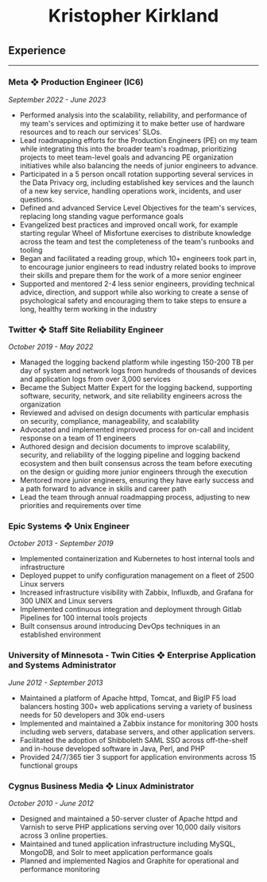<p style="text-align:center;font-size:36px">
<b>Kristopher Kirkland</b>
</p>

## Experience
--------
### Meta ❖ Production Engineer (IC6)
*September 2022 - June 2023*
- Performed analysis into the scalability, reliability, and performance of my team's services and optimizing it to make better use of hardware resources and to reach our services' SLOs.
- Lead roadmapping efforts for the Production Engineers (PE) on my team while integrating this into the broader team's roadmap, prioritizing projects to meet team-level goals and advancing PE organization initiatives while also balancing the needs of junior engineers to advance.
- Participated in a 5 person oncall rotation supporting several services in the Data Privacy org, including established key services and the launch of a new key service, handling operations work, incidents, and user questions.
- Defined and advanced Service Level Objectives for the team's services, replacing long standing vague performance goals
- Evangelized best practices and improved oncall work, for example starting regular Wheel of Misfortune exercises to distribute knowledge across the team and test the completeness of the team's runbooks and tooling
- Began and facilitated a reading group, which 10+ engineers took part in, to encourage junior engineers to read industry related books to improve their skills and prepare them for the work of a more senior engineer
- Supported and mentored 2-4 less senior engineers, providing technical advice, direction, and support while also working to create a sense of psychological safety and encouraging them to take steps to ensure a long, healthy term working in the industry
### Twitter ❖ Staff Site Reliability Engineer
*October 2019 - May 2022*
- Managed the logging backend platform while ingesting 150-200 TB per day of system and network logs from hundreds of thousands of devices and application logs from over 3,000 services
- Became the Subject Matter Expert for the logging backend, supporting software, security, network, and site reliability engineers across the organization
- Reviewed and advised on design documents with particular emphasis on security, compliance, manageability, and scalability
- Advocated and implemented improved process for on-call and incident response on a team of 11 engineers
- Authored design and decision documents to improve scalability, security, and reliability of the logging pipeline and logging backend ecosystem and then built consensus across the team before executing on the design or guiding more junior engineers through the execution
- Mentored more junior engineers, ensuring they have early success and a path forward to advance in skills and career path
- Lead the team through annual roadmapping process, adjusting to new priorities and requirements over time
### Epic Systems ❖ Unix Engineer
*October 2013 - September 2019*
- Implemented containerization and Kubernetes to host internal tools and infrastructure
- Deployed puppet to unify configuration management on a fleet of 2500 Linux servers
- Increased infrastructure visibility with Zabbix, Influxdb, and Grafana for 300 UNIX and Linux
servers
- Implemented continuous integration and deployment through Gitlab Pipelines for 100 internal
tools projects
- Built consensus around introducing DevOps techniques in an established environment

### University of Minnesota - Twin Cities ❖ Enterprise Application and Systems Administrator
*June 2012 - September 2013*
- Maintained a platform of Apache httpd, Tomcat, and BigIP F5 load balancers hosting 300+ web applications serving a variety of business needs for 50 developers and 30k end-users
- Implemented and maintained a Zabbix instance for monitoring 300 hosts including web servers, database servers, and other application servers.
- Facilitated the adoption of Shibboleth SAML SSO across off-the-shelf and in-house developed software in Java, Perl, and PHP
- Provided 24/7/365 tier 3 support for application environments across 15 functional groups
### Cygnus Business Media ❖ Linux Administrator
*October 2010 - June 2012*
- Designed and maintained a 50-server cluster of Apache httpd and Varnish to serve PHP applications serving over 10,000 daily visitors across 3 online properties.
- Maintained and tuned application infrastructure including MySQL, MongoDB, and Solr to meet application performance goals
- Planned and implemented Nagios and Graphite for operational and performance monitoring
